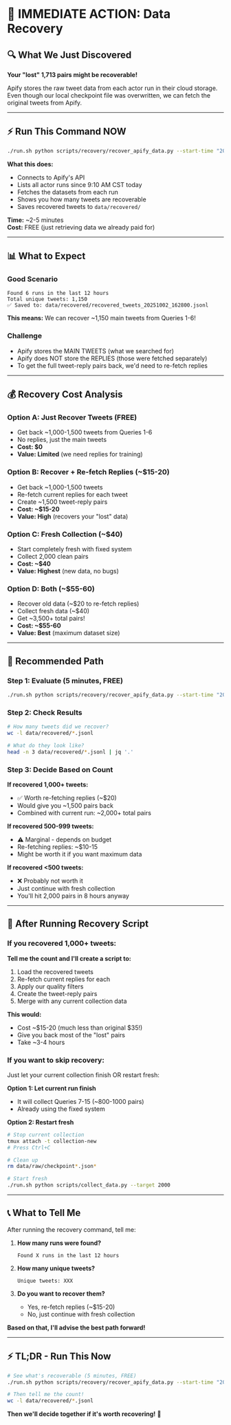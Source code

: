 # 🎯 IMMEDIATE ACTION: Data Recovery

## 🔍 What We Just Discovered

**Your "lost" 1,713 pairs might be recoverable!**

Apify stores the raw tweet data from each actor run in their cloud storage. Even though our local checkpoint file was overwritten, we can fetch the original tweets from Apify.

---

## ⚡ Run This Command NOW

```bash
./run.sh python scripts/recovery/recover_apify_data.py --start-time "2025-10-02 09:10:00"
```

**What this does:**
- Connects to Apify's API
- Lists all actor runs since 9:10 AM CST today
- Fetches the datasets from each run
- Shows you how many tweets are recoverable
- Saves recovered tweets to `data/recovered/`

**Time:** ~2-5 minutes  
**Cost:** FREE (just retrieving data we already paid for)

---

## 📊 What to Expect

### Good Scenario
```
Found 6 runs in the last 12 hours
Total unique tweets: 1,150
✅ Saved to: data/recovered/recovered_tweets_20251002_162800.jsonl
```

**This means:** We can recover ~1,150 main tweets from Queries 1-6!

### Challenge
- Apify stores the MAIN TWEETS (what we searched for)
- Apify does NOT store the REPLIES (those were fetched separately)
- To get the full tweet-reply pairs back, we'd need to re-fetch replies

---

## 💰 Recovery Cost Analysis

### Option A: Just Recover Tweets (FREE)
- Get back ~1,000-1,500 tweets from Queries 1-6
- No replies, just the main tweets
- **Cost: $0**
- **Value: Limited** (we need replies for training)

### Option B: Recover + Re-fetch Replies (~$15-20)
- Get back ~1,000-1,500 tweets
- Re-fetch current replies for each tweet
- Create ~1,500 tweet-reply pairs
- **Cost: ~$15-20**
- **Value: High** (recovers your "lost" data)

### Option C: Fresh Collection (~$40)
- Start completely fresh with fixed system
- Collect 2,000 clean pairs
- **Cost: ~$40**
- **Value: Highest** (new data, no bugs)

### Option D: Both (~$55-60)
- Recover old data (~$20 to re-fetch replies)
- Collect fresh data (~$40)
- Get ~3,500+ total pairs!
- **Cost: ~$55-60**
- **Value: Best** (maximum dataset size)

---

## 🎯 Recommended Path

### Step 1: Evaluate (5 minutes, FREE)

```bash
./run.sh python scripts/recovery/recover_apify_data.py --start-time "2025-10-02 09:10:00"
```

### Step 2: Check Results

```bash
# How many tweets did we recover?
wc -l data/recovered/*.jsonl

# What do they look like?
head -n 3 data/recovered/*.jsonl | jq '.'
```

### Step 3: Decide Based on Count

**If recovered 1,000+ tweets:**
- ✅ Worth re-fetching replies (~$20)
- Would give you ~1,500 pairs back
- Combined with current run: ~2,000+ total pairs

**If recovered 500-999 tweets:**
- ⚠️ Marginal - depends on budget
- Re-fetching replies: ~$10-15
- Might be worth it if you want maximum data

**If recovered <500 tweets:**
- ❌ Probably not worth it
- Just continue with fresh collection
- You'll hit 2,000 pairs in 8 hours anyway

---

## 🚀 After Running Recovery Script

### If you recovered 1,000+ tweets:

**Tell me the count and I'll create a script to:**
1. Load the recovered tweets
2. Re-fetch current replies for each
3. Apply our quality filters
4. Create the tweet-reply pairs
5. Merge with any current collection data

**This would:**
- Cost ~$15-20 (much less than original $35!)
- Give you back most of the "lost" pairs
- Take ~3-4 hours

### If you want to skip recovery:

Just let your current collection finish OR restart fresh:

**Option 1: Let current run finish**
- It will collect Queries 7-15 (~800-1000 pairs)
- Already using the fixed system

**Option 2: Restart fresh**
```bash
# Stop current collection
tmux attach -t collection-new
# Press Ctrl+C

# Clean up
rm data/raw/checkpoint*.json*

# Start fresh
./run.sh python scripts/collect_data.py --target 2000
```

---

## 📞 What to Tell Me

After running the recovery command, tell me:

1. **How many runs were found?**
   ```
   Found X runs in the last 12 hours
   ```

2. **How many unique tweets?**
   ```
   Unique tweets: XXX
   ```

3. **Do you want to recover them?**
   - Yes, re-fetch replies (~$15-20)
   - No, just continue with fresh collection

**Based on that, I'll advise the best path forward!**

---

## ⚡ TL;DR - Run This Now

```bash
# See what's recoverable (5 minutes, FREE)
./run.sh python scripts/recovery/recover_apify_data.py --start-time "2025-10-02 09:10:00"

# Then tell me the count!
wc -l data/recovered/*.jsonl
```

**Then we'll decide together if it's worth recovering!** 🎯

